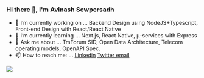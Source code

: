 ### Hi there 👋, I'm Avinash Sewpersadh

- 🔭 I’m currently working on ... Backend Design using NodeJS+Typescript, Front-end Design with React/React Native
- 🌱 I’m currently learning ... Next.js, React Native, μ-services with Express
- 💬 Ask me about ... TmForum SID, Open Data Architecture, Telecom operating models, OpenAPI Spec.
- 📫 How to reach me: ... [Linkedin](https://linkedin.com/in/avinashsewpersadh)        [Twitter ](https://twitter.com/asewpersadh)     [email](mailto:avi.ukzn@gmail.com)

<img src="https://github-readme-stats.vercel.app/api?username=dotavi&&show_icons=true&title_color=ffffff&icon_color=bb2acf&text_color=daf7dc&bg_color=151515&count_private=true&layout=compact">
